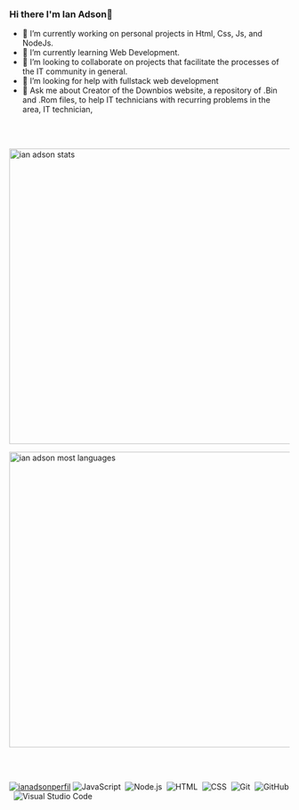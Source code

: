 ### Hi there I'm Ian Adson👋

- 🔭 I’m currently working on personal projects in Html, Css, Js, and NodeJs.
- 🌱 I’m currently learning Web Development.
- 👯 I’m looking to collaborate on projects that facilitate the processes of the IT community in general.
- 🤔 I’m looking for help with fullstack web development
- 💬 Ask me about Creator of the Downbios website, a repository of .Bin and .Rom files, to help IT technicians with recurring problems in the area, IT technician, 

<br></br>

<p align="left">
<img width="530em" src="https://github-readme-stats.vercel.app/api?username=ianadson&show_icons=true&theme=vision-friendly-dark" alt="ian adson stats"/>
</p>
<p align="left">
<img width="530em" src="https://github-readme-stats.vercel.app/api/top-langs/?username=ianadson&layout=compact&theme=vision-friendly-dark" alt="ian adson most languages"/>
</p>

<br><br>

[![ianadsonperfil](https://img.shields.io/badge/-RocketSeat-blueviolet)](https://app.rocketseat.com.br/me/ian-adson-05403)
![JavaScript](https://img.shields.io/badge/-JavaScript-05122A?style=flat&logo=javascript)&nbsp;
![Node.js](https://img.shields.io/badge/-Node.js-05122A?style=flat&logo=node.js)&nbsp;
![HTML](https://img.shields.io/badge/-HTML-05122A?style=flat&logo=HTML5)&nbsp;
![CSS](https://img.shields.io/badge/-CSS-05122A?style=flat&logo=CSS3&logoColor=1572B6)&nbsp;
![Git](https://img.shields.io/badge/-Git-05122A?style=flat&logo=git)&nbsp;
![GitHub](https://img.shields.io/badge/-GitHub-05122A?style=flat&logo=github)&nbsp;
![Visual Studio Code](https://img.shields.io/badge/-Visual%20Studio%20Code-05122A?style=flat&logo=visual-studio-code&logoColor=007ACC)&nbsp;
